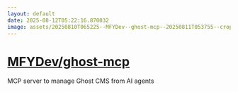 ```yaml
---
layout: default
date: 2025-08-12T05:22:16.870032
image: assets/20250810T065225--MFYDev--ghost-mcp--20250811T053755--cropped.png
---
```


# [MFYDev/ghost-mcp](https://github.com/MFYDev/ghost-mcp)

MCP server to manage Ghost CMS from AI agents
